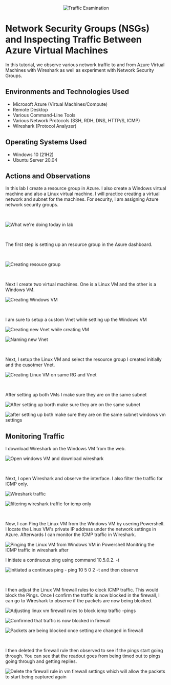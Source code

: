 <p align="center">
<img src="https://i.imgur.com/Ua7udoS.png" alt="Traffic Examination"/>
</p>

<h1>Network Security Groups (NSGs) and Inspecting Traffic Between Azure Virtual Machines</h1>
In this tutorial, we observe various network traffic to and from Azure Virtual Machines with Wireshark as well as experiment with Network Security Groups. <br />

<h2>Environments and Technologies Used</h2>

- Microsoft Azure (Virtual Machines/Compute)
- Remote Desktop
- Various Command-Line Tools
- Various Network Protocols (SSH, RDH, DNS, HTTP/S, ICMP)
- Wireshark (Protocol Analyzer)

<h2>Operating Systems Used </h2>

- Windows 10 (21H2)
- Ubuntu Server 20.04

<h2>Actions and Observations</h2>

In this lab I create a resource group in Azure. I also create a Windows virtual machine and also a Linux virtual machine. I will practice creating a virtual network and subnet for the machines. For security, I am assigning Azure network security groups. 

</p>
<br />

![What we're doing today in lab](https://github.com/user-attachments/assets/73ce2d1c-20e8-48d2-b173-3d31b655d09c)

</p>
<br />

The first step is setting up an resource group in the Asure dashboard. 

</p>
<br />

![Creating resouce group](https://github.com/user-attachments/assets/b6e64a67-aafd-452f-b8fd-e7b3190655f1)

</p>
<br />

Next I create two virtual machines. One is a Linux VM and the other is a Windows VM. 

![Creating Windows VM](https://github.com/user-attachments/assets/c6e82015-4846-4495-babe-33359b4e7f13)

</p>
<br />

I am sure to setup a custom Vnet while setting up the Windows VM 

![Creating new Vnet while creating VM](https://github.com/user-attachments/assets/6aeaf1b5-94c3-4644-9318-9d27d9cdf300)

</p>

![Naming new Vnet](https://github.com/user-attachments/assets/ab2ceb89-65da-4d75-bb20-82cd188cd243)

</p>
<br />

Next, I setup the Linux VM and select the resource group I created initially and the cusotmer Vnet. 

![Creating Linux VM on same RG and Vnet](https://github.com/user-attachments/assets/bba42509-105d-479d-ae71-f0ba9ad09f3a)

</p>
<br />

After setting up both VMs I make sure they are on the same subnet

![After setting up borth make sure they are on the same subnet](https://github.com/user-attachments/assets/838b68c0-8d2f-4f2e-872d-f95516a33842)

![after setting up both make sure they are on the same subnet windows vm settings](https://github.com/user-attachments/assets/0e0bdf5f-115b-437c-9e69-5f58aaf49486)

<h2>Monitoring Traffic </h2 

I download Wireshark on the Windows VM from the web. 

![Open windows VM and download wireshark](https://github.com/user-attachments/assets/d8af7578-b3f1-4cfc-9c61-adc1ec63e738)

</p>
<br />

Next, I open Wireshark and observe the interface. I also filter the traffic for ICMP only. 

![Wireshark traffic](https://github.com/user-attachments/assets/b79754d2-bfd4-4045-965f-3ff08288c7c4)

![filtering wireshark traffic for icmp only](https://github.com/user-attachments/assets/70783d1f-c0a6-4ed0-8580-88106edb25a7)

</p>
<br />

Now, I can Ping the Linux VM from the Windows VM by usering Powershell. I locate the Linux VM's private IP address under the network settings in Azure. Afterwards I can monitor the ICMP traffic in Wireshark. 


![Pinging the Linux VM from Windows VM in Powershell  Monitring the ICMP traffic in wireshark after](https://github.com/user-attachments/assets/95e62ab3-d707-4790-9d4f-616d151d8fac)


</p>

I initiate a continuous ping using command 10.5.0.2. -t 

</p>

![initiated a continues ping - ping 10 5 0 2 -t and then observe](https://github.com/user-attachments/assets/239efbd5-9a9f-4f56-a5bb-515b67eb39ec)


</p>
<br />

I then adjust the Linux VM firewall rules to clock ICMP traffic. This would block the Pings. Once I confirm the traffic is now blocked in the firewall, I can go to Wireshark to observe if the packets are now being blocked. 


![Adjusting linux vm firewall rules to block icmp traffic -pings](https://github.com/user-attachments/assets/d3d9c8d0-830d-4a92-b631-f964238fc595)

</p>

![Confirmed that traffic is now blocked in firewall](https://github.com/user-attachments/assets/835ccc9d-417c-45de-b52e-0065e8673b99)

</p>

![Packets are being blocked once setting are changed in firewall](https://github.com/user-attachments/assets/95f7380d-06d9-4e0c-b7c5-fa194b66f658)

</p>
<br />

I then deleted the firewall rule then observed to see if the pings start going through. You can see that the readout goes from being timed out to pings going through and getting replies.

![Delete the firewall rule in vm firewall settings which will allow the packets to start being captured again](https://github.com/user-attachments/assets/6f77cc20-e6cb-4a5c-bce9-7ad255cf077a)




































